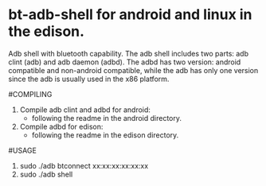 bt-adb-shell for android and linux in the edison.
============

Adb shell with bluetooth capability. The adb shell includes two parts: adb clint (adb) and adb daemon (adbd). The adbd has two version: android compatible and non-android compatible, while the adb has only one version since the adb is usually used in the x86 platform.

#COMPILING
1. Compile adb clint and adbd for android:
	* following the readme in the android directory.
2. Compile adbd for edison:
	* following the readme in the edison directory.

#USAGE
1. sudo ./adb btconnect xx:xx:xx:xx:xx:xx
2. sudo ./adb shell


